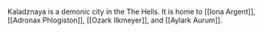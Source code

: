 Kaladznaya is a demonic city in the The Hells. It is home to [[Iona Argent]], [[Adronax Phlogiston]], [[Ozark Ilkmeyer]], and [[Aylark Aurum]].
